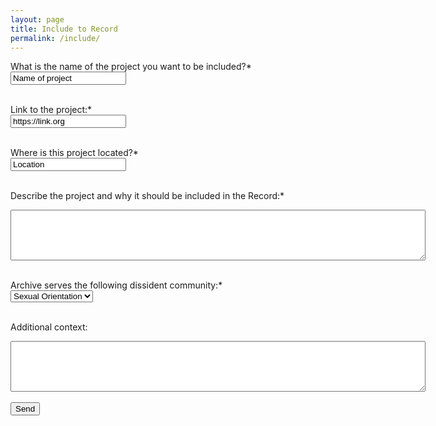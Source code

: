 ```yaml
---
layout: page
title: Include to Record
permalink: /include/
---
```


<form action="https://formspree.io/f/mgedpgaw" method="POST">
  <label for="name">What is the name of the project you want to be included?*</label><br>
  <input type="text" id="name" name="name" value="Name of project" required><br><br>
  
  <label for="link">Link to the project:*</label><br>
  <input type="text" id="link" name="link" value="https://link.org" required><br><br>
  
  <label for="location">Where is this project located?*</label><br>
  <input type="text" id="location" name="location" value="Location" required><br><br>
  
  <label for="description">Describe the project and why it should be included in the Record:*</label>
  <textarea rows="5" cols="80" id="description" name="description" required></textarea><br><br>
  
  <label for="community">Archive serves the following dissident community:*</label><br>
  <select id="community" name="community" required>
    <option value="sexual">Sexual Orientation</option>
    <option value="race">Race</option>
    <option value="gender">Gender Identity</option>
    <option value="ethnicity">Ethnicity</option>
    <option value="political">Political Alignment</option>
    <option value="other">Other</option>
  </select><br><br>
  
  <label for="addcontext">Additional context:</label>
  <textarea rows="5" cols="80" id="addcontext" name="addcontext"></textarea><br><br>
  
  <input type="submit" value="Send">
</form> 
